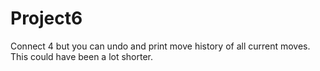 # Project6
Connect 4 but you can undo and print move history of all current moves. This could have been a lot shorter.
